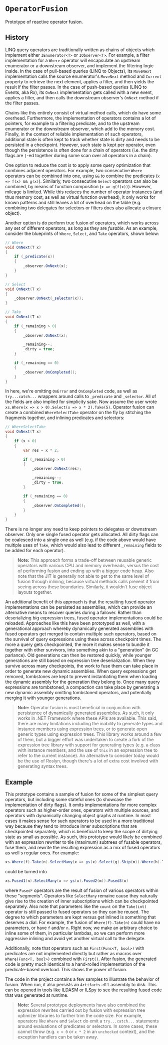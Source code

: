 # `OperatorFusion`

Prototype of reactive operator fusion.

## History

LINQ query operators are traditionally written as chains of objects which implement either `IEnumerator<T>` or `IObserver<T>`. For example, a filter implementation for a `Where` operator will encapsulate an upstream enumerator or a downstream observer, and implement the filtering logic inside. In the case of pull-based queries (LINQ to Objects), its `MoveNext` implementation calls the source enumerator's `MoveNext` method and `Current` property to retrieve the next element, applies a filter, and then yields the result if the filter passes. In the case of push-based queries (LINQ to Events, aka Rx), its `OnNext` implementation gets called with a new event, applies a filter, and then calls the downstream observer's `OnNext` method if the filter passes.

Chains like this entirely consist of virtual method calls, which do have some overhead. Furthermore, the implementation of operators contains a lot of pointers, for example to a filtering predicate, and to the upstream enumerator or the downstream observer, which add to the memory cost. Finally, in the context of reliable implementation of such operators, additional state is often kept to track whether state is dirty and needs to be persisted in a checkpoint. However, such state is kept per operator, even though the persistence is often done for a chain of operators (i.e. the dirty flags are `|`-ed together during some scan over all operators in a chain).

One option to reduce the cost is to apply some query optimization that combines adjacent operators. For example, two consecutive `Where` operators can be combined into one, using `&&` to combine the predicates (`x => f(x) && g(x)`). Similarly, two consecutive `Select` operators can also be combined, by means of function composition (`x => g(f(x))`). However, mileage is limited. While this reduces the number of operator instances (and thus memory cost, as well as virtual function overhead), it only works for known patterns and still leaves a lot of overhead on the table (e.g. combining two delegates for selectors or filters does also allocate a closure object).

Another option is do perform true fusion of operators, which works across any set of different operators, as long as they are *fusable*. As an example, consider the blueprints of `Where`, `Select`, and `Take` operators, shown below:

```csharp
// Where
void OnNext(T x)
{
    if (_predicate(x))
    {
        _observer.OnNext(x);
    }
}

// Select
void OnNext(T x)
{
    _observer.OnNext(_selector(x));
}

// Take
void OnNext(T x)
{
    if (_remaining > 0)
    {
        _observer.OnNext(x);

        _remaining--;
        _dirty = true;
    }

    if (_remaining == 0)
    {
        _observer.OnCompleted();
    }
}
```

In here, we're omitting `OnError` and `OnCompleted` code, as well as `try...catch...` wrappers around calls to `_predicate` and `_selector`. All of the fields are also implied for simplicity sake. Now assume the user wrote `xs.Where(x => x > 0).Select(x => x * 2).Take(5)`. Operator fusion can create a combined `WhereSelectTake` operator on the fly by stitching the fragments together, and inlining predicates and selectors:

```csharp
// WhereSelectTake
void OnNext(T x)
{
    if (x > 0)
    {
        var res = x * 2;

        if (_remaining > 0)
        {
            _observer.OnNext(res);

            _remaining--;
            _dirty = true;
        }

        if (_remaining == 0)
        {
            _observer.OnCompleted();
        }
    }
}
```

There is no longer any need to keep pointers to delegates or downstream observer. Only one single fused operator gets allocated. All dirty flags can be coalesced into a single one as well (e.g. if the code above would have multiple uses of `Take`, which would also lead to different `_remaining` fields to be added for each operator).

> **Note:** This approach forms a trade-off between reusable generic operators with various CPU and memory overheads, versus the cost of performing fusion and ending up with a bigger code heap. Also note that the JIT is generally not able to get to the same level of fusion through inlining, because virtual methods calls prevent it from seeing across these boundaries. Similarly, it wouldn't fuse object layouts together.

An additional benefit of this approach is that the resulting fused operator implementations can be persisted as assemblies, which can provide an alternative means to recover queries during a failover. Rather than deserializing big expression trees, fused operator implementations could be reloaded. Approaches like this have been prototyped as well, with a generational approach whereby dynamically generated assemblies with fused operators get merged to contain multiple such operators, based on the survival of query expressions using these across checkpoint times. The more a query gets checkpointed, the more it makes sense to bundle it together with other survivors, into something akin to a "generation" (in GC parlance). Old generations can then be restored quickly, while younger generations are still based on expression tree deserialization. When they survive across many checkpoints, the work to fuse them can take place in order to generate new dynamic assemblies. When query expressions get removed, tombstones are kept to prevent instantiating them when loading the dynamic assembly for the generation they belong to. Once many query expressions are tombstoned, a compaction can take place by generating a new dynamic assembly omitting tombstoned operators, and potentially merging it with younger generations.

> **Note:** Operator fusion is most beneficial in conjunction with persistence of dynamically generated assemblies. As such, it only works in .NET Framework where these APIs are available. This said, there are many limitations including the inability to generate types and instance members using expression trees, or to generate open generic types using expression trees. This library works around a few of them, but a bigger effort was undertaken to create a fork of the expression tree library with support for generating types (e.g. a class with instance members, and the use of `this` in an expression tree to refer to the current instance). An alternative to consider today would be the use of Roslyn, though there's a lot of extra cost involved with generating syntax trees.

## Example

This prototype contains a sample of fusion for some of the simplest query operators, but including some stateful ones (to showcase the implementation of dirty flags). It omits implementations for more complex operators such as higher-order ones, operators with multiple sources, and operators with dynamically changing object graphs at runtime. In most cases it makes sense for such operators to be used in a more traditional way because they tend to introduce inner subscriptions that are checkpointed separately, which is beneficial to keep the scope of dirtying state as small as possible. As such, this prototype would likely be combined with an expression rewriter to tile (maximum) subtrees of fusable operators, fuse them, and rewrite the resulting expression as a mix of fused operators as well s regular ones. For example:

```csharp
xs.Where(f).Take(n).SelectMany(x => ys(x).Select(g).Skip(m)).Where(h).Take(o).Average()
```

could be turned into

```csharp
xs.Fused1(n).SelectMany(x => ys(x).Fused2(m)).Fused3(o)
```

where `Fused*` operators are the result of fusion of various operators within these "segments". Operators like `SelectMany` remaine cause they naturally give rise to the creation of inner subscriptions which can be checkpointed separately. Also note that parameters like the `count` on the `Take(int)` operator is still passed to fused operators so they can be reused. The degree to which parameters are kept versus get inlined is something that deserves a dial. For example, the fusion of `Where(f).Take(n)` could have no parameters, or have `f` and/or `n`. Right now, we make an arbitrary choice to inline some of them, in particular lambdas, so we can perform more aggressive inlining and avoid yet another virtual call to the delegate.

Additionally, note that operators such as `First(Func<T, bool>)` with predicates are not implemented directly but rather as macros over `Where(Func<T, bool>)` combined with `First()`. After fusion, the generated code is pretty much identical to a hand-rolled implementation of the predicate-based overload. This shows the power of fusion.

The code in the project contains a few samples to illustrate the behavior of fusion. When run, it also persists an `Artifacts.dll` assembly to disk. This can be opened in tools like ILDASM or ILSpy to see the resulting fused code that was generated at runtime.

> **Note:** Several prototype deployments have also combined the expression rewrites carried out by fusion with expression tree optimizer libraries to further trim the code size. For example, operators like `Where` and `Select` do emit a `try...catch...` statements around evaluations of predicates or selectors. In some cases, these cannot throw (e.g. `x > 0` or `x * 2` in an `unchecked` context), and the exception handlers can be taken away.
